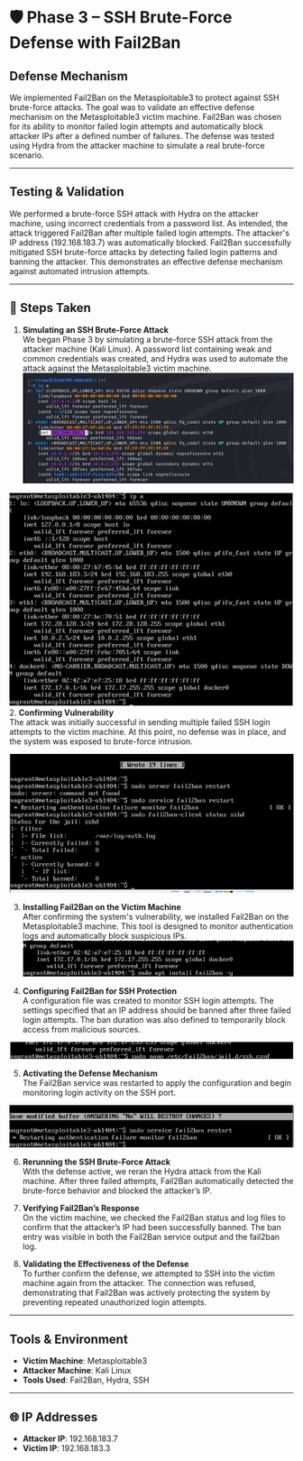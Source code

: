 # 🛡️ Phase 3 – SSH Brute-Force Defense with Fail2Ban

##  Defense Mechanism
We implemented Fail2Ban on the Metasploitable3 to protect against SSH brute-force attacks. The goal was to validate an effective defense mechanism on the Metasploitable3 victim machine. Fail2Ban was chosen for its ability to monitor failed login attempts and automatically block attacker IPs after a defined number of failures. The defense was tested using Hydra from the attacker machine to simulate a real brute-force scenario.

---

##  Testing & Validation
We performed a brute-force SSH attack with Hydra on the attacker machine, using incorrect credentials from a password list. As intended, the attack triggered Fail2Ban after multiple failed login attempts. The attacker's IP address (192.168.183.7) was automatically blocked. Fail2Ban successfully mitigated SSH brute-force attacks by detecting failed login patterns and banning the attacker. This demonstrates an effective defense mechanism against automated intrusion attempts.

---

## 🔢 Steps Taken

1. **Simulating an SSH Brute-Force Attack**  
   We began Phase 3 by simulating a brute-force SSH attack from the attacker machine (Kali Linux). A password list containing weak and common credentials was created, and Hydra was used to automate the attack against the Metasploitable3 victim machine.
![attacer](https://github.com/lameesmmi/ICS344-PROJECT/blob/main/phase-3/Screenshots/Attacker%20IP.png)


![victim](https://github.com/lameesmmi/ICS344-PROJECT/blob/main/phase-3/Screenshots/Victim%20IP.png)
2. **Confirming Vulnerability**  
   The attack was initially successful in sending multiple failed SSH login attempts to the victim machine. At this point, no defense was in place, and the system was exposed to brute-force intrusion.

![attack](https://github.com/lameesmmi/ICS344-PROJECT/blob/main/phase-3/Screenshots/Before%20the%20attack.png?raw=true)


3. **Installing Fail2Ban on the Victim Machine**  
   After confirming the system's vulnerability, we installed Fail2Ban on the Metasploitable3 machine. This tool is designed to monitor authentication logs and automatically block suspicious IPs.
![fail2ban](https://github.com/lameesmmi/ICS344-PROJECT/blob/main/phase-3/Screenshots/Install%20Fail2Ban%20on%20Metasploitable3.png?raw=true)

4. **Configuring Fail2Ban for SSH Protection**  
   A configuration file was created to monitor SSH login attempts. The settings specified that an IP address should be banned after three failed login attempts. The ban duration was also defined to temporarily block access from malicious sources.



![configure](https://github.com/lameesmmi/ICS344-PROJECT/blob/main/phase-3/Screenshots/Configure%20Fail2Ban%20for%20SSH.png?raw=true)

5. **Activating the Defense Mechanism**  
   The Fail2Ban service was restarted to apply the configuration and begin monitoring login activity on the SSH port.

![restart](https://github.com/lameesmmi/ICS344-PROJECT/blob/main/phase-3/Screenshots/Restart%20Fail2Ban%20Service.png?raw=true)


6. **Rerunning the SSH Brute-Force Attack**  
   With the defense active, we reran the Hydra attack from the Kali machine. After three failed attempts, Fail2Ban automatically detected the brute-force behavior and blocked the attacker’s IP.

7. **Verifying Fail2Ban’s Response**  
   On the victim machine, we checked the Fail2Ban status and log files to confirm that the attacker’s IP had been successfully banned. The ban entry was visible in both the Fail2Ban service output and the fail2ban log.

8. **Validating the Effectiveness of the Defense**  
   To further confirm the defense, we attempted to SSH into the victim machine again from the attacker. The connection was refused, demonstrating that Fail2Ban was actively protecting the system by preventing repeated unauthorized login attempts.

---

##  Tools & Environment

- **Victim Machine**: Metasploitable3  
- **Attacker Machine**: Kali Linux  
- **Tools Used**: Fail2Ban, Hydra, SSH  

---

## 🌐 IP Addresses

- **Attacker IP**: 192.168.183.7  
- **Victim IP**: 192.168.183.3

